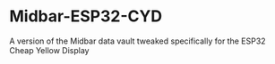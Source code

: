 # Midbar-ESP32-CYD
A version of the Midbar data vault tweaked specifically for the ESP32 Cheap Yellow Display
